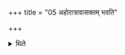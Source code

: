 +++
title = "05 अहोरात्रावासक्तम् भवति"

+++

<details><summary>थिते</summary>

5. It is kept hanging for a day and a night. 

</details>
